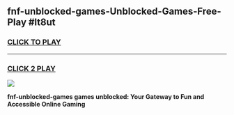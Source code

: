 
## fnf-unblocked-games-Unblocked-Games-Free-Play #lt8ut
<h3>
<a href="https://us.freeplayer.one?title=fnf-unblocked-games&ref=9M">CLICK TO PLAY</a></h3>
<hr>

<h3>
<a href="https://us.freeplayer.one?title=fnf-unblocked-games&ref=9M">CLICK 2 PLAY</a>
  
</h3>

<a href="https://us.freeplayer.one?title=fnf-unblocked-games&ref=9M"><img src="https://clearcache.store/games.png"></a>


**fnf-unblocked-games games unblocked: Your Gateway to Fun and Accessible Online Gaming**
